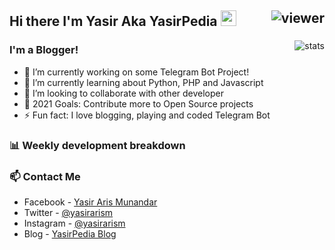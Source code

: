 ## Hi there I'm Yasir Aka YasirPedia <img src="https://media.giphy.com/media/hvRJCLFzcasrR4ia7z/giphy.gif" width="25px"> <img align="right" src="https://komarev.com/ghpvc/?username=yasirarism&style=flat&color=d83a7c" alt="viewer" />

<img align="right" src="https://github-readme-stats.vercel.app/api?username=yasirarism&show_icons=true&theme=radical&include_all_commits=true&count_private=true" alt="stats" />

### I'm a Blogger!
- 🔭 I’m currently working on some Telegram Bot Project!
- 🌱 I’m currently learning about Python, PHP and Javascript
- 👯 I’m looking to collaborate with other developer
- 🥅 2021 Goals: Contribute more to Open Source projects
- ⚡ Fun fact: I love blogging, playing and coded Telegram Bot 

### 📊 Weekly development breakdown

<!--START_SECTION:waka-->
<!--END_SECTION:waka-->

### 📫 Contact Me
- Facebook - [Yasir Aris Munandar](https://facebook.com/yasirarismunandar)
- Twitter - [@yasirarism](https://twitter.com/YasirArisM)
- Instagram - [@yasirarism](https://instagram.com/YasirArisM)
- Blog - [YasirPedia Blog](https://www.yasir.my.id)
